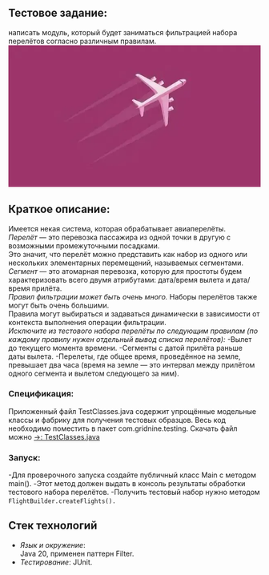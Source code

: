 ## Тестовое задание:
написать модуль, который будет заниматься фильтрацией набора перелётов согласно различным правилам.
![image](https://github.com/BuenosDiasGente/FlightFilter/blob/master/авио.webp)
## **Краткое описание:**

Имеется некая система, которая обрабатывает авиаперелёты.<br>
_Перелёт_ — это перевозка пассажира из одной точки в другую с возможными промежуточными посадками.<br>
Это значит, что перелёт можно представить как набор из одного или нескольких элементарных перемещений, называемых сегментами.<br>
_Сегмент_ — это атомарная перевозка, которую для простоты будем характеризовать всего двумя атрибутами: дата/время вылета и дата/время прилёта.<br>
_Правил фильтрации может быть очень много._
Наборы перелётов также могут быть очень большими.<br>
Правила могут выбираться и задаваться динамически в зависимости от контекста выполнения операции фильтрации.<br>
_Исключите из тестового набора перелёты по следующим правилам (по каждому правилу нужен отдельный вывод списка перелётов):_
-Вылет до текущего момента времени.
-Сегменты с датой прилёта раньше даты вылета.
-Перелеты, где общее время, проведённое на земле, превышает два часа (время на земле — это интервал между прилётом одного сегмента и вылетом следующего за ним).

### **Спецификация:**
Приложенный файл TestClasses.java содержит упрощённые модельные классы и фабрику для получения тестовых образцов.
Весь код необходимо поместить в пакет com.gridnine.testing.
Скачать файл можно [->: TestClasses.java](https://drive.google.com/uc?export=download&id=1HXH31MNlJuKK0H4t0jM5IQmP18X5FhOX)

### **Запуск:**
-Для проверочного запуска создайте публичный класс Main c методом main(). 
-Этот метод должен выдать в консоль результаты обработки тестового набора перелётов. 
-Получить тестовый набор нужно методом `FlightBuilder.createFlights().`

## **Стек технологий**
- _Язык и окружение_: <br>
Java 20, применен паттерн Filter. 
- _Тестирование_: JUnit.
